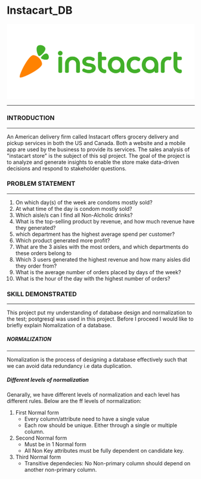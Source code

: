 # Instacart_DB
![](instacart_logo.jpg)
___
### INTRODUCTION
___
An American delivery firm called Instacart offers grocery delivery and pickup services in both the US and Canada. Both a website and a mobile app are used by the business to provide its services. The sales analysis of "instacart store" is the subject of this sql project. The goal of the project is to analyze and generate insights to enable the store make data-driven decisions and respond to stakeholder questions.

### PROBLEM STATEMENT
___
1. On which day(s) of the week are condoms mostly sold?
2. At what time of the day is condom mostly sold?
3. Which aisle/s can I find all Non-Alcholic drinks?
4. What is the top-selling product by revenue, and how much revenue have they generated?
5. which department has the highest average spend per customer?
6. Which product generated more profit?
7. What are the 3 aisles with the most orders, and which departments do these orders belong to
8. Which 3 users generated the highest revenue and how many aisles did they order from?
9. What is the average number of orders placed by days of the week?
10. What is the hour of the day with the highest number of orders?

### SKILL DEMONSTRATED
___
This project put my understanding of database design and normalization to the test; postgresql was used in this project.
Before I proceed I would like to briefly explain Nomalization of a database.

##### NORMALIZATION
___
Nomalization is the process of designing a database effectively such that we can avoid data redundancy i.e data duplication.

##### Different levels of normalization
Genarally, we have different levels of normalization and each level has different rules. Below are the ff levels of normalization:
1. First Normal form
   - Every column/attribute need to have a single value
   - Each row should be unique. Either through a single or multiple column.
2. Second Normal form
   - Must be in 1 Normal form
   - All Non Key attributes must be fully dependent on candidate key.
3. Third Normal form
   - Transitive dependecies: No Non-primary column should depend on another non-primary column.
  
